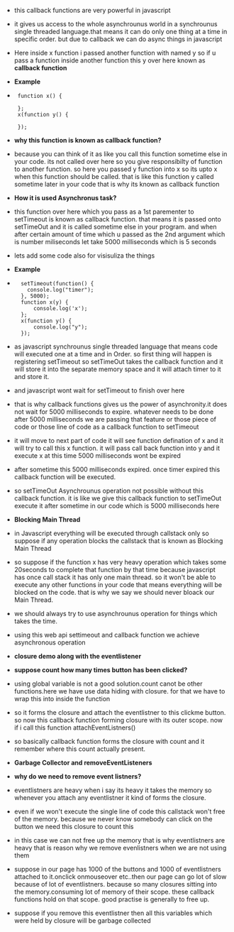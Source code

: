 - this callback functions are very powerful in javascript
- it gives us access to the whole asynchrounus world in a synchrounus single threaded language.that means it can do only one thing at a time in specific order. but due to callback we can do async things in javascript

- Here inside x function i passed another function with named y so if u pass a function inside another function this y over here known as **callback function**

- **Example**

-      function x() {

       };
       x(function y() {

       });

- **why this function is known as callback function?**
- because you can think of it as like you call this function sometime else in your code. its not called over here so you give responsibilty of function to another function. so here you passed y function into x so its upto x when this function should be called. that is like this function y called sometime later in your code that is why its known as callback function

- **How it is used Asynchronus task?**
- this function over here which you pass as a 1st parementer to setTimeout is known as callback function. that means it is passed onto setTimeOut and it is called sometime else in your program. and when after certain amount of time which u passed as the 2nd argument which is number miliseconds let take 5000 milliseconds which is 5 seconds
- lets add some code also for visisuliza the things
- **Example**
-       setTimeout(function() {
          console.log("timer");
        }, 5000);
        function x(y) {
            console.log('x');
        };
        x(function y() {
            console.log("y");
        });

- as javascript synchrounus single threaded language that means code will executed one at a time and in Order. so first thing will happen is registering setTimeout so setTimeOut takes the callback function and it will store it into the separate memory space and it will attach timer to it and store it.
- and javascript wont wait for setTimeout to finish over here
- that is why callback functions gives us the power of asynchronity.it does not wait for 5000 milliseconds to expire. whatever needs to be done after 5000 milliseconds we are passing that feature or those piece of code or those line of code as a callback function to setTimeout
- it will move to next part of code it will see function defination of x and it will try to call this x function. it will pass call back function into y and it execute x at this time 5000 milliseconds wont be expired
- after sometime this 5000 milliseconds expired. once timer expired this callback function will be executed.
- so setTimeOut Asynchrounus operation not possible without this callback function. it is like we give this callback function to setTimeOut execute it after sometime in our code which is 5000 milliseconds here

- **Blocking Main Thread**
- in Javascript everything will be executed through callstack only so suppose if any operation blocks the callstack that is known as Blocking Main Thread
- so suppose if the function x has very heavy operation which takes some 20seconds to complete that function by that time because javascript has once call stack it has only one main thread. so it won't be able to execute any other functions in your code that means everything will be blocked on the code. that is why we say we should never bloack our Main Thread.

- we should always try to use asynchrounus operation for things which takes the time.
- using this web api settimeout and callback function we achieve asynchronous operation

- **closure demo along with the eventlistener**
- **suppose count how many times button has been clicked?**
- using global variable is not a good solution.count canot be other functions.here we have use data hiding with closure. for that we have to wrap this into inside the function
- so it forms the closure and attach the eventlistner to this clickme button. so now this callback function forming closure with its outer scope. now if i call this function attachEventListners()
- so basically callback function forms the closure with count and it remember where this count actually present.

- **Garbage Collector and removeEventListeners**
- **why do we need to remove event listners?**
- eventlistners are heavy when i say its heavy it takes the memory so whenever you attach any eventlistner it kind of forms the closure.
- even if we won't execute the single line of code this callstack won't free of the memory. because we never know somebody can click on the button we need this closure to count this
- in this case we can not free up the memory that is why eventlistners are heavy that is reason why we remove evenlistners when we are not using them
- suppose in our page has 1000 of the buttons and 1000 of eventlistners attached to it.onclick onmouseover etc..then our page can go lot of slow because of lot of eventlistners. because so many closures sitting into the memory.consuming lot of memory of their scope. these callback functions hold on that scope. good practise is generally to free up.
- suppose if you remove this eventlistner then all this variables which were held by closure will be garbage collected
